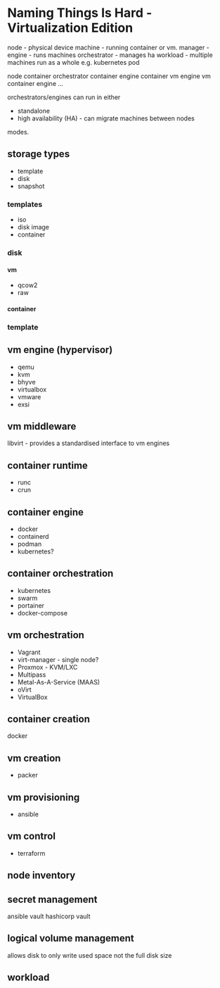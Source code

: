 # Naming Things Is Hard - Virtualization Edition

node - physical device
machine - running container or vm.
manager -
engine - runs machines
orchestrator - manages ha
workload - multiple machines run as a whole e.g. kubernetes pod


node
	container orchestrator
	container engine
		container
	vm engine
		vm
			container engine
				...

orchestrators/engines can run in either

- standalone
- high availability (HA) - can migrate machines between nodes

modes.

## storage types

- template
- disk
- snapshot

### templates

- iso
- disk image
- container

### disk

#### vm

- qcow2
- raw

#### container

### template

## vm engine (hypervisor)

- qemu
- kvm
- bhyve
- virtualbox
- vmware
- exsi

## vm middleware

libvirt - provides a standardised interface to vm engines

## container runtime

- runc
- crun

## container engine

- docker
- containerd
- podman
- kubernetes?

## container orchestration

- kubernetes
- swarm
- portainer
- docker-compose

## vm orchestration

- Vagrant
- virt-manager - single node?
- Proxmox -  KVM/LXC
- Multipass
- Metal-As-A-Service (MAAS)
- oVirt
- VirtualBox

## container creation

docker


## vm creation

- packer

## vm provisioning

- ansible

## vm control

- terraform

## node inventory


## secret management

ansible vault
hashicorp vault


## logical volume management

allows disk to only write used space not the full disk size


## workload
